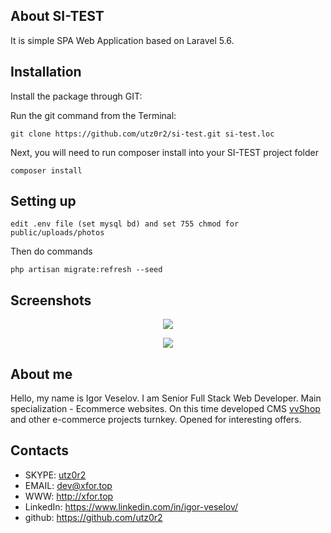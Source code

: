 ## About SI-TEST

It is simple SPA Web Application based on Laravel 5.6. 

## Installation

Install the package through GIT: 

Run the git command from the Terminal:

    git clone https://github.com/utz0r2/si-test.git si-test.loc

Next, you will need to run composer install into your SI-TEST project folder

	composer install
	
## Setting up

    edit .env file (set mysql bd) and set 755 chmod for public/uploads/photos
    
Then do commands

    php artisan migrate:refresh --seed
    

## Screenshots

<p align="center"><img src="http://i.piccy.info/i9/4fbc71bbbbce95902866cf823bfc18a9/1535732053/106415/1266758/1.png"></p>

<p align="center"><img src="http://i.piccy.info/i9/2a62327201c475a0014ff9f54dc813b6/1535732073/81787/1266758/2.png"></p>

## About me
Hello, my name is Igor Veselov. I am Senior Full Stack Web Developer. Main specialization - Ecommerce websites. On this time developed CMS [vvShop](http://vvshop.xfor.top) and other e-commerce projects turnkey. Opened for interesting offers.

## Contacts
- SKYPE: [utz0r2](skype:utz0r2)
- EMAIL: [dev@xfor.top](mailto:dev@xfor.top)
- WWW: http://xfor.top
- LinkedIn: https://www.linkedin.com/in/igor-veselov/
- github: https://github.com/utz0r2
